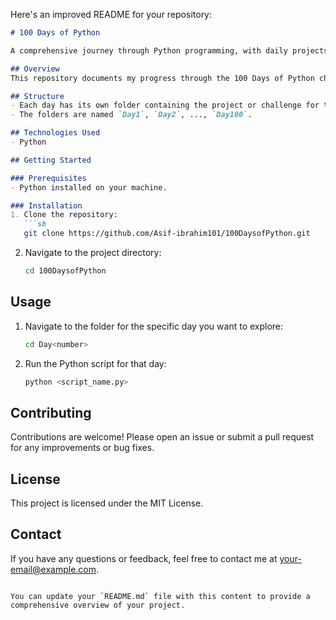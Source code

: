 Here's an improved README for your repository:

```markdown
# 100 Days of Python

A comprehensive journey through Python programming, with daily projects and challenges designed to enhance your coding skills.

## Overview
This repository documents my progress through the 100 Days of Python challenge. Each day features a new project or coding challenge to improve my proficiency in Python.

## Structure
- Each day has its own folder containing the project or challenge for that day.
- The folders are named `Day1`, `Day2`, ..., `Day100`.

## Technologies Used
- Python

## Getting Started

### Prerequisites
- Python installed on your machine.

### Installation
1. Clone the repository:
   ```sh
   git clone https://github.com/Asif-ibrahim101/100DaysofPython.git
   ```
2. Navigate to the project directory:
   ```sh
   cd 100DaysofPython
   ```

## Usage
1. Navigate to the folder for the specific day you want to explore:
   ```sh
   cd Day<number>
   ```
2. Run the Python script for that day:
   ```sh
   python <script_name.py>
   ```

## Contributing
Contributions are welcome! Please open an issue or submit a pull request for any improvements or bug fixes.

## License
This project is licensed under the MIT License.

## Contact
If you have any questions or feedback, feel free to contact me at [your-email@example.com](mailto:your-email@example.com).
```

You can update your `README.md` file with this content to provide a comprehensive overview of your project.
